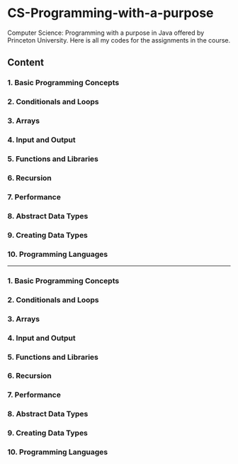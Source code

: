 # CS-Programming-with-a-purpose
Computer Science: Programming with a purpose in Java offered by Princeton University.
Here is all my codes for the assignments in the course.

## Content
### 1. Basic Programming Concepts
### 2. Conditionals and Loops
### 3. Arrays
### 4. Input and Output
### 5. Functions and Libraries
### 6. Recursion
### 7. Performance
### 8. Abstract Data Types
### 9. Creating Data Types
### 10. Programming Languages
----

### 1. Basic Programming Concepts

### 2. Conditionals and Loops

### 3. Arrays

### 4. Input and Output

### 5. Functions and Libraries

### 6. Recursion

### 7. Performance

### 8. Abstract Data Types

### 9. Creating Data Types

### 10. Programming Languages
